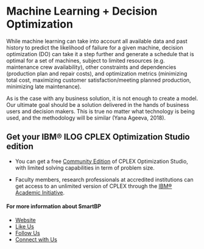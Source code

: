# Machine Learning + Decision Optimization

While machine learning can take into account all available data and past history to predict the likelihood of failure for a given machine, decision optimization (DO) can take it a step further and generate a schedule that is optimal for a set of machines, subject to limited resources (e.g. maintenance crew availability), other constraints and dependencies (production plan and repair costs), and optimization metrics (minimizing total cost, maximizing customer satisfaction/meeting planned production, minimizing late maintenance).

As is the case with any business solution, it is not enough to create a model. Our ultimate goal should be a solution delivered in the hands of business users and decision makers. This is true no matter what technology is being used, and the methodology will be similar (Yana Ageeva, 2018).

## Get your IBM® ILOG CPLEX Optimization Studio edition

- You can get a free [Community Edition](http://www-01.ibm.com/software/websphere/products/optimization/cplex-studio-community-edition)
 of CPLEX Optimization Studio, with limited solving capabilities in term of problem size.

- Faculty members, research professionals at accredited institutions can get access to an unlimited version of CPLEX through the
 [IBM® Academic Initiative](https://www.ibm.com/academic/technology/data-science).

#### For more information about SmartBP
- [Website](http://www.smart-bp.com)
- [Like Us](https://www.facebook.com/Smartbp-122794631689852/?ref=bookmarks)
- [Follow Us](https://twitter.com/Smart_BP) 
- [Connect with Us](https://www.linkedin.com/company/smartbp/?viewAsMember=true)